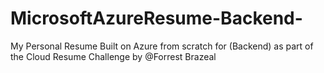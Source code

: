 # MicrosoftAzureResume-Backend-
My Personal Resume Built on Azure from scratch for (Backend) as part of the Cloud Resume Challenge by @Forrest Brazeal
